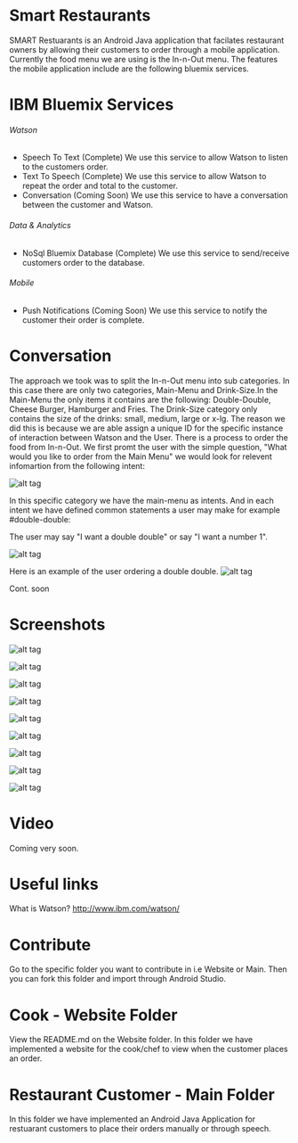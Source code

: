 Smart Restaurants
======
SMART Restuarants is an Android Java application that facilates restaurant owners by allowing their customers to order  through a mobile application. Currently the food menu we are using is the In-n-Out menu. The features the mobile application include are the following bluemix services. 

IBM Bluemix Services
======

###### Watson
   * Speech To Text (Complete) We use this service to allow Watson to listen to the customers order. 
   * Text To Speech (Complete) We use this service to allow Watson to repeat the order and total to the customer. 
   * Conversation (Coming Soon) We use this service to have a conversation between the customer and Watson. 
   
###### Data & Analytics
   * NoSql Bluemix Database (Complete) We use this service to send/receive customers order to the database.                          
   
###### Mobile
   * Push Notifications (Coming Soon) We use this service to notify the customer their order is complete. 
   
Conversation 
======
The approach we took was to split the In-n-Out menu into sub categories. In this case there are only two categories, Main-Menu and Drink-Size.In the Main-Menu the only items it contains are the following: Double-Double, Cheese Burger, Hamburger and Fries. The Drink-Size category only contains the size of the drinks: small, medium, large or x-lg. The reason we did this is because we are able assign a unique ID for the specific instance of interaction between Watson and the User. There is a process to order the food from In-n-Out. We first promt the user with the simple question, "What would you like to order from the Main Menu" we would look for relevent infomartion from the following intent:

![alt tag](Screenshots/Main-Menu.png "Main-Menu") 

In this specific category we have the main-menu as intents. And in each intent we have defined common statements a user may make for example #double-double:

The user may say "I want a double double" or say "I want a number 1".

![alt tag](Screenshots/double-double.png "double-double") 

Here is an example of the user ordering a double double. 
![alt tag](Screenshots/users-order-double-double.png "User orders double double") 

Cont. soon

Screenshots
======
![alt tag](Screenshots/Home.png "Home") 

![alt tag](Screenshots/Listen.png "Watson- Listen and take the food Order")

![alt tag](Screenshots/Waton-Repeat-Customers-Order.png "Watson- Repeat and verify the customers food order")

![alt tag](Screenshots/Order.png "View menu")

![alt tag](Screenshots/Order-2.png "When customer scrolls")

![alt tag](Screenshots/Confirmation.png "Watson- Tell the customer the order and their total")

![alt tag](Screenshots/Database.png "Send the ticket order to the database")

![alt tag](Screenshots/Database.png "Send the ticket order to the database")

![alt tag](Screenshots/Cook.png "Cook retrieves the orders through the database")

Video
======
Coming very soon.

Useful links 
======
What is Watson? http://www.ibm.com/watson/

Contribute 
======
Go to the specific folder you want to contribute in i.e Website or Main. Then you can fork this folder and import through Android Studio.

Cook - Website Folder
======
View the README.md on the Website folder. In this folder we have implemented a website for the cook/chef to view when the customer places an order.

Restaurant Customer - Main Folder
======
In this folder we have implemented an Android Java Application for restuarant customers to place their orders manually or through speech. 

